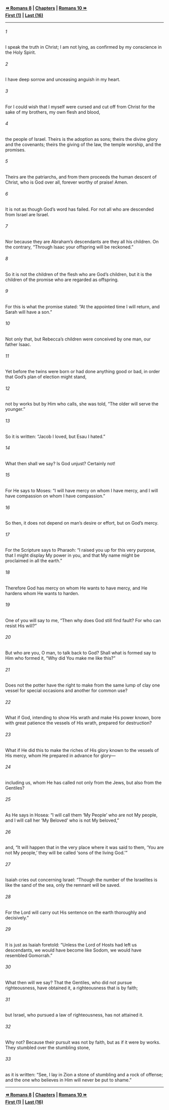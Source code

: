   
**[⏪ Romans 8](./Romans%208.md) | [Chapters](./_index.md) | [Romans 10 ⏩](./Romans%2010.md)**  
**[First (1)](./Romans%201.md) | [Last (16)](./Romans%2016.md)**  
  
---  
  
###### 1  
I speak the truth in Christ; I am not lying, as confirmed by my conscience in the Holy Spirit.  
  
###### 2  
I have deep sorrow and unceasing anguish in my heart.  
  
###### 3  
For I could wish that I myself were cursed and cut off from Christ for the sake of my brothers, my own flesh and blood,  
  
###### 4  
the people of Israel. Theirs is the adoption as sons; theirs the divine glory and the covenants; theirs the giving of the law, the temple worship, and the promises.  
  
###### 5  
Theirs are the patriarchs, and from them proceeds the human descent of Christ, who is God over all, forever worthy of praise! Amen.  
  
###### 6  
It is not as though God’s word has failed. For not all who are descended from Israel are Israel.  
  
###### 7  
Nor because they are Abraham’s descendants are they all his children. On the contrary, “Through Isaac your offspring will be reckoned.”  
  
###### 8  
So it is not the children of the flesh who are God’s children, but it is the children of the promise who are regarded as offspring.  
  
###### 9  
For this is what the promise stated: “At the appointed time I will return, and Sarah will have a son.”  
  
###### 10  
Not only that, but Rebecca’s children were conceived by one man, our father Isaac.  
  
###### 11  
Yet before the twins were born or had done anything good or bad, in order that God’s plan of election might stand,  
  
###### 12  
not by works but by Him who calls, she was told, “The older will serve the younger.”  
  
###### 13  
So it is written: “Jacob I loved, but Esau I hated.”  
  
###### 14  
What then shall we say? Is God unjust? Certainly not!  
  
###### 15  
For He says to Moses: “I will have mercy on whom I have mercy, and I will have compassion on whom I have compassion.”  
  
###### 16  
So then, it does not depend on man’s desire or effort, but on God’s mercy.  
  
###### 17  
For the Scripture says to Pharaoh: “I raised you up for this very purpose, that I might display My power in you, and that My name might be proclaimed in all the earth.”  
  
###### 18  
Therefore God has mercy on whom He wants to have mercy, and He hardens whom He wants to harden.  
  
###### 19  
One of you will say to me, “Then why does God still find fault? For who can resist His will?”  
  
###### 20  
But who are you, O man, to talk back to God? Shall what is formed say to Him who formed it, “Why did You make me like this?”  
  
###### 21  
Does not the potter have the right to make from the same lump of clay one vessel for special occasions and another for common use?  
  
###### 22  
What if God, intending to show His wrath and make His power known, bore with great patience the vessels of His wrath, prepared for destruction?  
  
###### 23  
What if He did this to make the riches of His glory known to the vessels of His mercy, whom He prepared in advance for glory—  
  
###### 24  
including us, whom He has called not only from the Jews, but also from the Gentiles?  
  
###### 25  
As He says in Hosea: “I will call them ‘My People’ who are not My people, and I will call her ‘My Beloved’ who is not My beloved,”  
  
###### 26  
and, “It will happen that in the very place where it was said to them, ‘You are not My people,’ they will be called ‘sons of the living God.’”  
  
###### 27  
Isaiah cries out concerning Israel: “Though the number of the Israelites is like the sand of the sea, only the remnant will be saved.  
  
###### 28  
For the Lord will carry out His sentence on the earth thoroughly and decisively.”  
  
###### 29  
It is just as Isaiah foretold: “Unless the Lord of Hosts had left us descendants, we would have become like Sodom, we would have resembled Gomorrah.”  
  
###### 30  
What then will we say? That the Gentiles, who did not pursue righteousness, have obtained it, a righteousness that is by faith;  
  
###### 31  
but Israel, who pursued a law of righteousness, has not attained it.  
  
###### 32  
Why not? Because their pursuit was not by faith, but as if it were by works. They stumbled over the stumbling stone,  
  
###### 33  
as it is written: “See, I lay in Zion a stone of stumbling and a rock of offense; and the one who believes in Him will never be put to shame.”  
  
  
---  
  
**[⏪ Romans 8](./Romans%208.md) | [Chapters](./_index.md) | [Romans 10 ⏩](./Romans%2010.md)**  
**[First (1)](./Romans%201.md) | [Last (16)](./Romans%2016.md)**  
  
